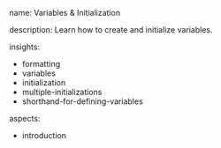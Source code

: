 name: Variables & Initialization

description: Learn how to create and initialize variables.

insights:
  - formatting
  - variables
  - initialization
  - multiple-initializations
  - shorthand-for-defining-variables

aspects:
  - introduction